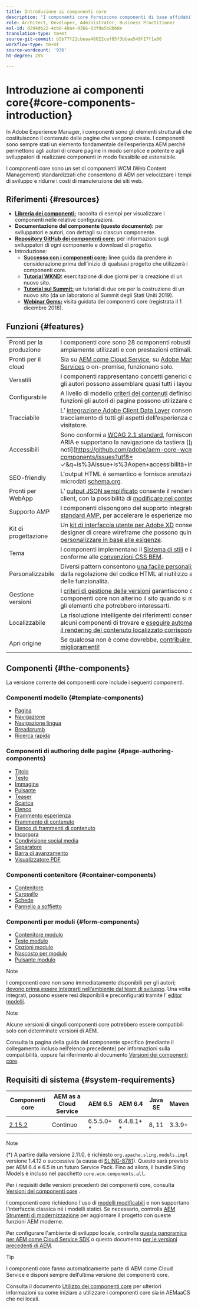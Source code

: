 ```yaml
---
title: Introduzione ai componenti core
description: 'I componenti core forniscono componenti di base affidabili ed estensibili, basati sulle tecnologie e le best practice più recenti. '
role: Architect, Developer, Administrator, Business Practitioner
exl-id: d294db22-4cb0-48a4-9366-03fda5b8bb8e
translation-type: tm+mt
source-git-commit: b5b77f21cbeaa46622cef85f3bbaa549f17f1a06
workflow-type: tm+mt
source-wordcount: '936'
ht-degree: 25%

---
```


# Introduzione ai componenti core{#core-components-introduction}

In Adobe Experience Manager, i componenti sono gli elementi strutturali che costituiscono il contenuto delle pagine che vengono create. I componenti sono sempre stati un elemento fondamentale dell’esperienza AEM perché permettono agli autori di creare pagine in modo semplice e potente e agli sviluppatori di realizzare componenti in modo flessibile ed estensibile.

I componenti core sono un set di componenti WCM (Web Content Management) standardizzati che consentono di AEM per velocizzare i tempi di sviluppo e ridurre i costi di manutenzione dei siti web.

## Riferimenti {#resources}

* **[Libreria dei componenti:](https://www.adobe.com/go/aem_cmp_library)** raccolta di esempi per visualizzare i componenti nelle relative configurazioni.
* **Documentazione del componente (questo documento):**  per sviluppatori e autori, con dettagli su ciascun componente.
* **[Repository GitHub dei componenti core:](https://github.com/adobe/aem-core-wcm-components)** per informazioni sugli sviluppatori di ogni componente e download di progetto.
* Introduzione:
   * **[Successo con i componenti core:](/help/developing/success.md)** linee guida da prendere in considerazione prima dell’inizio di qualsiasi progetto che utilizzerà i componenti core.
   * **[Tutorial WKND:](https://docs.adobe.com/content/help/en/experience-manager-learn/getting-started-wknd-tutorial-develop/overview.html)** esercitazione di due giorni per la creazione di un nuovo sito.
   * **[Tutorial sul Summit:](https://expleague.azureedge.net/labs/L767/index.html)** un tutorial di due ore per la costruzione di un nuovo sito (da un laboratorio al Summit degli Stati Uniti 2019).
   * **[Webinar Gems:](https://helpx.adobe.com/it/experience-manager/kt/eseminars/gems/AEM-Core-Components.html.)** visita guidata dei componenti core (registrata il 1 dicembre 2018).

## Funzioni {#features}

|  |  |
|---|---|
| Pronti per la produzione | I componenti core sono 28 componenti robusti testati, ampiamente utilizzati e con prestazioni ottimali. |
| Pronti per il cloud | Sia su [AEM come Cloud Service](https://docs.adobe.com/content/help/en/experience-manager-cloud-service/landing/home.html), su [Adobe Managed Services](https://github.com/adobe/aem-project-archetype/tree/master/src/main/archetype/dispatcher.ams) o on-premise, funzionano solo. |
| Versatili | I componenti rappresentano concetti generici con i quali gli autori possono assemblare quasi tutti i layout. |
| Configurabile | A livello di modello [criteri dei contenuti](https://docs.adobe.com/content/help/en/experience-manager-cloud-service/implementing/components-templates/templates.html#content-policies) definisci quali funzioni gli autori di pagine possono utilizzare o meno. |
| Tracciabile | L’ [integrazione Adobe Client Data Layer](/help/developing/data-layer/overview.md) consente il tracciamento di tutti gli aspetti dell’esperienza del visitatore. |
| Accessibili | Sono conformi a [WCAG 2.1 standard](https://www.w3.org/TR/WCAG21/), forniscono etichette ARIA e supportano la navigazione da tastiera ([problemi noti](https://github.com/adobe/aem-core-wcm-components/issues?utf8= ✓&amp;q=is%3Aissue+is%3Aopen+accessibilità+in%3Atitle)). |
| SEO-friendly | L&#39;output HTML è semantico e fornisce annotazioni di microdati [schema.org](https://schema.org). |
| Pronti per WebApp | L’ [output JSON semplificato](https://docs.adobe.com/content/help/en/experience-manager-learn/foundation/development/develop-sling-model-exporter.html) consente il rendering lato client, con la possibilità di [modificare nel contesto](https://docs.adobe.com/content/help/en/experience-manager-learn/sites/spa-editor/spa-editor-framework-feature-video-use.html). |
| Supporto AMP | I componenti dispongono del supporto integrato [per lo standard AMP,](/help/developing/amp.md) per accelerare le esperienze mobile. |
| Kit di progettazione | Un [kit di interfaccia utente per Adobe XD](https://experienceleague.adobe.com/docs/experience-manager-learn/assets/AEM-CoreComponents-UI-Kit.xd) consente ai designer di creare wireframe che possono quindi [personalizzare in base alle esigenze](https://github.com/adobe/aem-guides-wknd/releases/download/aem-guides-wknd-0.0.2/AEM_UI-kit-WKND.xd). |
| Tema | I componenti implementano il [Sistema di stili](https://docs.adobe.com/content/help/en/experience-manager-cloud-service/implementing/components-templates/style-system.html) e il markup è conforme alle [convenzioni CSS BEM](http://getbem.com/). |
| Personalizzabile | Diversi pattern consentono [una facile personalizzazione](developing/customizing.md), dalla regolazione del codice HTML al riutilizzo avanzato delle funzionalità. |
| Gestione versioni | I [criteri di gestione delle versioni](https://github.com/adobe/aem-core-wcm-components/wiki/Versioning-policies) garantiscono che i componenti core non alterino il sito quando si migliorano gli elementi che potrebbero interessarti. |
| Localizzabile | La risoluzione intelligente dei riferimenti consente ad alcuni componenti di trovare e [eseguire automaticamente il rendering del contenuto localizzato corrispondente](get-started/localization.md). |
| Apri origine | Se qualcosa non è come dovrebbe, [contribuire ai tuoi miglioramenti!](https://github.com/adobe/aem-core-wcm-components/blob/master/CONTRIBUTING.md) |

## Componenti {#the-components}

La versione corrente dei componenti core include i seguenti componenti.

### Componenti modello {#template-components}

* [Pagina](components/page.md)
* [Navigazione](components/navigation.md)
* [Navigazione lingua](components/language-navigation.md)
* [Breadcrumb](components/breadcrumb.md)
* [Ricerca rapida](components/quick-search.md)

### Componenti di authoring delle pagine {#page-authoring-components}

* [Titolo](components/title.md)
* [Testo](components/text.md)
* [Immagine](components/image.md)
* [Pulsante](components/button.md)
* [Teaser](components/teaser.md)
* [Scarica](components/download.md)
* [Elenco](components/list.md)
* [Frammento esperienza](components/experience-fragment.md)
* [Frammento di contenuto](components/content-fragment-component.md)
* [Elenco di frammenti di contenuto](components/content-fragment-list.md)
* [Incorpora](components/embed.md)
* [Condivisione social media](components/sharing.md)
* [Separatore](components/separator.md)
* [Barra di avanzamento](components/progress-bar.md)
* [Visualizzatore PDF](components/pdf-viewer.md)

### Componenti contenitore {#container-components}

* [Contenitore](components/container.md)
* [Carosello](components/carousel.md)
* [Schede](components/tabs.md)
* [Pannello a soffietto](components/accordion.md)

### Componenti per moduli {#form-components}

* [Contenitore modulo](components/forms/form-container.md)
* [Testo modulo](components/forms/form-text.md)
* [Opzioni modulo](components/forms/form-options.md)
* [Nascosto per modulo](components/forms/form-hidden.md)
* [Pulsante modulo](components/forms/form-button.md)

>[!NOTE]
>
>I componenti core non sono immediatamente disponibili per gli autori; [devono prima essere integrarti nell’ambiente dal team di sviluppo](get-started/using.md). Una volta integrati, possono essere resi disponibili e preconfigurati tramite l’ [editor modelli](https://docs.adobe.com/content/help/en/experience-manager-cloud-service/sites/authoring/features/templates.html).

>[!NOTE]
>
>Alcune versioni di singoli componenti core potrebbero essere compatibili solo con determinate versioni di AEM.
>
>Consulta la pagina della guida del componente specifico (mediante il collegamento incluso nell’elenco precedente) per informazioni sulla compatibilità, oppure fai riferimento al documento [Versioni dei componenti core](versions.md).

## Requisiti di sistema {#system-requirements}

| Componenti core | AEM as a Cloud Service | AEM 6.5 | AEM 6.4 | Java SE | Maven |
|---------|---------|---------|---------|---------|---------|
| [2.15.2](https://github.com/adobe/aem-core-wcm-components/releases/tag/core.wcm.components.reactor-2.15.2) | Continuo | 6.5.5.0+ * | 6.4.8.1+ * | 8, 11 | 3.3.9+ |

>[!NOTE]
>
>(*) A partire dalla versione 2.11.0, è richiesto `org.apache.sling.models.impl` versione 1.4.12 o successiva (a causa di [SLING-8781](https://issues.apache.org/jira/browse/SLING-8781)). Questo sarà previsto per AEM 6.4 e 6.5 in un futuro Service Pack. Fino ad allora, il bundle Sling Models è incluso nel pacchetto `core.wcm.components.all`.

Per i requisiti delle versioni precedenti dei componenti core, consulta [Versioni dei componenti core](versions.md) .

I componenti core richiedono l&#39;uso di [modelli modificabili](https://docs.adobe.com/content/help/en/experience-manager-learn/sites/page-authoring/template-editor-feature-video-use.html) e non supportano l&#39;interfaccia classica né i modelli statici. Se necessario, controlla [AEM Strumenti di modernizzazione](https://opensource.adobe.com/aem-modernize-tools/pages/tools.html) per aggiornare il progetto con queste funzioni AEM moderne.

Per configurare l&#39;ambiente di sviluppo locale, controlla [questa panoramica per AEM come Cloud Service SDK](https://docs.adobe.com/content/help/en/experience-manager-learn/cloud-service/local-development-environment-set-up/overview.html) o questo documento [per le versioni precedenti di AEM](https://docs.adobe.com/content/help/en/experience-manager-learn/foundation/development/set-up-a-local-aem-development-environment.html).

>[!TIP]
>
>I componenti core fanno automaticamente parte di AEM come Cloud Service e disponi sempre dell’ultima versione dei componenti core.
>
>Consulta il documento [Utilizzo dei componenti core](/help/get-started/using.md) per ulteriori informazioni su come iniziare a utilizzare i componenti core sia in AEMaaCS che nei locali.
